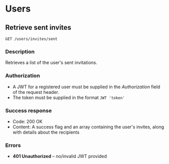 # Users

## Retrieve sent invites

```
GET /users/invites/sent
```

### Description

Retrieves a list of the user's sent invitations.

### Authorization

- A JWT for a registered user must be supplied in the _Authorization_ field of the request header.
- The token must be supplied in the format `JWT 'token'`

### Success response

- Code: 200 OK
- Content: A success flag and an array containing the user's invites, along with details about the recipients

### Errors

- **401 Unauthorized** – no/invalid JWT provided